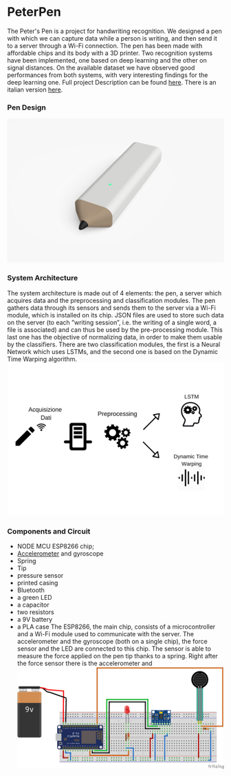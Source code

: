 # PeterPen
The Peter's Pen is a project for handwriting recognition. We designed a pen with which we can capture data while a person
is writing, and then send it to a server through a Wi-Fi connection. The pen has been made
with affordable chips and its body with a 3D printer. Two recognition systems have been
implemented, one based on deep learning and the other on signal distances. On the available
dataset we have observed good performances from both systems, with very interesting findings
for the deep learning one. Full project Description can be found [here](report/EN/report.pdf).
There is an italian version [here](report/IT/report.pdf).
### Pen Design
![Pen design](report/images/design.jpeg)
### System Architecture
The system architecture is made out of 4 elements: the pen, a server which acquires data and the preprocessing and classification modules. The pen gathers data through its sensors and sends them to the server via a Wi-Fi module, which is installed on its chip. JSON files are used to store such data on the server (to each ”writing session”, i.e. the writing of a single word, a file is associated) and can thus be used by the pre-processing module. This last one has the objective of normalizing data, in order to make them usable by the classifiers. There are two classification modules, the first is a Neural Network which uses LSTMs, and the second one is based on the Dynamic Time Warping algorithm.
![Architecture](report/images/architettura.png)

### Components and Circuit
- NODE MCU ESP8266 chip;
- [Accelerometer](https://www.amazon.it/Aukru-MPU-6050-Giroscopio-Accelerometro-Arduino/dp/B00PL70P7K/ref=sr_1_1?ie=UTF8&qid=1544976248&sr=8-1&keywords=accellerometro) and gyroscope
- Spring
- Tip
- pressure sensor
- printed casing
- Bluetooth
- a green LED
- a capacitor
- two resistors
- a 9V battery
- a PLA case
The ESP8266, the main chip, consists of a microcontroller and a Wi-Fi module used to communicate with the server. The accelerometer and the gyroscope (both on a single chip), the force sensor and the LED are connected to this chip. The sensor is able to measure the force applied on the pen tip thanks to a spring. Right after the force sensor there is the accelerometer and
![Circuit](report/images/circuito.png)



